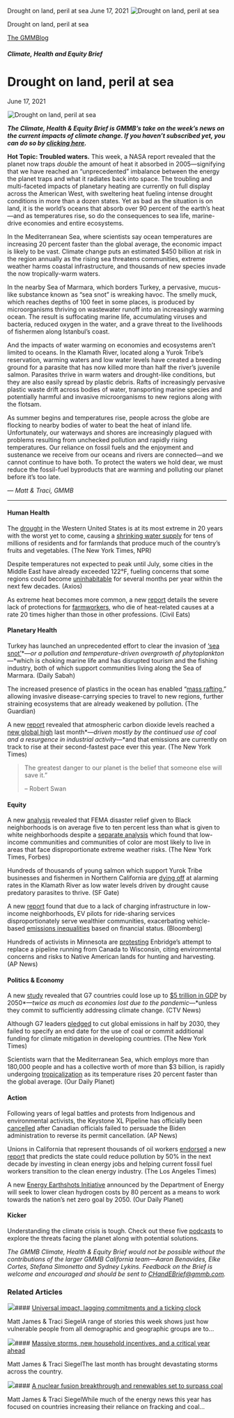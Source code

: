



Drought on land, peril at sea
June 17, 2021
![Drought on land, peril at sea](data:image/gif;base64,R0lGODlhAQABAAAAACH5BAEKAAEALAAAAAABAAEAAAICTAEAOw==)![Drought on land, peril at sea](https://www.gmmb.com/wp-content/uploads/2021/06/Screen-Shot-2021-06-17-at-7.23.13-AM.png)



Drought on land, peril at sea





 [The GMMBlog](/blog/)



##### Climate, Health and Equity Brief

 Drought on land, peril at sea
=============================


June 17, 2021



![Drought on land, peril at sea](data:image/gif;base64,R0lGODlhAQABAAAAACH5BAEKAAEALAAAAAABAAEAAAICTAEAOw==)![Drought on land, peril at sea](https://www.gmmb.com/wp-content/uploads/2021/06/Screen-Shot-2021-06-17-at-7.23.13-AM-552x552.png) 


***The Climate, Health & Equity Brief is GMMB’s take on the week’s news on the current impacts of climate change. If you haven’t subscribed yet, you can do so by [clicking here](https://mailchimp.us4.list-manage.com/subscribe?u=f2f8c4bdabe1a2a83f914e813&id=4a13a601e2).***


**Hot Topic: Troubled waters.** This week, a NASA report revealed that the planet now traps *double* the amount of heat it absorbed in 2005—signifying that we have reached an “unprecedented” imbalance between the energy the planet traps and what it radiates back into space. The troubling and multi-faceted impacts of planetary heating are currently on full display across the American West, with sweltering heat fueling intense drought conditions in more than a dozen states. Yet as bad as the situation is on land, it is the world’s oceans that absorb over 90 percent of the earth’s heat—and as temperatures rise, so do the consequences to sea life, marine-drive economies and entire ecosystems.


In the Mediterranean Sea, where scientists say ocean temperatures are increasing 20 percent faster than the global average, the economic impact is likely to be vast. Climate change puts an estimated $450 billion at risk in the region annually as the rising sea threatens communities, extreme weather harms coastal infrastructure, and thousands of new species invade the now tropically-warm waters.


In the nearby Sea of Marmara, which borders Turkey, a pervasive, mucus-like substance known as “sea snot” is wreaking havoc. The smelly muck, which reaches depths of 100 feet in some places, is produced by microorganisms thriving on wastewater runoff into an increasingly warming ocean. The result is suffocating marine life, accumulating viruses and bacteria, reduced oxygen in the water, and a grave threat to the livelihoods of fishermen along Istanbul’s coast.


And the impacts of water warming on economies and ecosystems aren’t limited to oceans. In the Klamath River, located along a Yurok Tribe’s reservation, warming waters and low water levels have created a breeding ground for a parasite that has now killed more than half the river’s juvenile salmon. Parasites thrive in warm waters and drought-like conditions, but they are also easily spread by plastic debris. Rafts of increasingly pervasive plastic waste drift across bodies of water, transporting marine species and potentially harmful and invasive microorganisms to new regions along with the flotsam.


As summer begins and temperatures rise, people across the globe are flocking to nearby bodies of water to beat the heat of inland life.  Unfortunately, our waterways and shores are increasingly plagued with problems resulting from unchecked pollution and rapidly rising temperatures. Our reliance on fossil fuels and the enjoyment and sustenance we receive from our oceans and rivers are connected—and we cannot continue to have both. To protect the waters we hold dear, we must reduce the fossil-fuel byproducts that are warming and polluting our planet before it’s too late.


*— Matt & Traci, GMMB*




---


#### Human Health


The [drought](https://urldefense.com/v3/__https:/mailchimp.us4.list-manage.com/track/click?u=f2f8c4bdabe1a2a83f914e813&id=de0e17d0eb&e=17c77271a8__;!!HhhKMSGjjQV-!oR0Dg_SkqnzwQK4TU4sT1-YrEwuWQsJwz7BTww5t0s1Ebpxs-ZGoryAsNjAQwzfr%24) in the Western United States is at its most extreme in 20 years with the worst yet to come, causing a [shrinking water supply](https://urldefense.com/v3/__https:/mailchimp.us4.list-manage.com/track/click?u=f2f8c4bdabe1a2a83f914e813&id=a7ea16643e&e=17c77271a8__;!!HhhKMSGjjQV-!oR0Dg_SkqnzwQK4TU4sT1-YrEwuWQsJwz7BTww5t0s1Ebpxs-ZGoryAsNjmBwmz5%24) for tens of millions of residents and for farmlands that produce much of the country’s fruits and vegetables. (The New York Times, NPR)


Despite temperatures not expected to peak until July, some cities in the Middle East have already exceeded 122°F, fueling concerns that some regions could become [uninhabitable](https://urldefense.com/v3/__https:/mailchimp.us4.list-manage.com/track/click?u=f2f8c4bdabe1a2a83f914e813&id=003fe460cf&e=17c77271a8__;!!HhhKMSGjjQV-!oR0Dg_SkqnzwQK4TU4sT1-YrEwuWQsJwz7BTww5t0s1Ebpxs-ZGoryAsNh2rizK-%24) for several months per year within the next few decades. (Axios)


As extreme heat becomes more common, a new [report](https://urldefense.com/v3/__https:/mailchimp.us4.list-manage.com/track/click?u=f2f8c4bdabe1a2a83f914e813&id=2bfa60899f&e=17c77271a8__;!!HhhKMSGjjQV-!oR0Dg_SkqnzwQK4TU4sT1-YrEwuWQsJwz7BTww5t0s1Ebpxs-ZGoryAsNsDx-B7l%24) details the severe lack of protections for [farmworkers](https://urldefense.com/v3/__https:/mailchimp.us4.list-manage.com/track/click?u=f2f8c4bdabe1a2a83f914e813&id=9a1f6dde09&e=17c77271a8__;!!HhhKMSGjjQV-!oR0Dg_SkqnzwQK4TU4sT1-YrEwuWQsJwz7BTww5t0s1Ebpxs-ZGoryAsNtUBYBD3%24), who die of heat-related causes at a rate 20 times higher than those in other professions. (Civil Eats)


#### **Planetary Health**


Turkey has launched an unprecedented effort to clear the invasion of [‘sea snot’](https://urldefense.com/v3/__https:/mailchimp.us4.list-manage.com/track/click?u=f2f8c4bdabe1a2a83f914e813&id=dca7f60d54&e=17c77271a8__;!!HhhKMSGjjQV-!oR0Dg_SkqnzwQK4TU4sT1-YrEwuWQsJwz7BTww5t0s1Ebpxs-ZGoryAsNtgu7coL%24)*—*or a pollution and temperature-driven overgrowth of phytoplankton*—*which is choking marine life and has disrupted tourism and the fishing industry, both of which support communities living along the Sea of Marmara. (Daily Sabah)


The increased presence of plastics in the ocean has enabled “[mass rafting](https://urldefense.com/v3/__https:/mailchimp.us4.list-manage.com/track/click?u=f2f8c4bdabe1a2a83f914e813&id=da9f7ef630&e=17c77271a8__;!!HhhKMSGjjQV-!oR0Dg_SkqnzwQK4TU4sT1-YrEwuWQsJwz7BTww5t0s1Ebpxs-ZGoryAsNjCQUGTI%24),” allowing invasive disease-carrying species to travel to new regions, further straining ecosystems that are already weakened by pollution. (The Guardian)


A new [report](https://urldefense.com/v3/__https:/mailchimp.us4.list-manage.com/track/click?u=f2f8c4bdabe1a2a83f914e813&id=3c9afa5f9a&e=17c77271a8__;!!HhhKMSGjjQV-!oR0Dg_SkqnzwQK4TU4sT1-YrEwuWQsJwz7BTww5t0s1Ebpxs-ZGoryAsNmy2DAWu%24) revealed that atmospheric carbon dioxide levels reached a [new global high](https://urldefense.com/v3/__https:/mailchimp.us4.list-manage.com/track/click?u=f2f8c4bdabe1a2a83f914e813&id=42ccf3d1c4&e=17c77271a8__;!!HhhKMSGjjQV-!oR0Dg_SkqnzwQK4TU4sT1-YrEwuWQsJwz7BTww5t0s1Ebpxs-ZGoryAsNn0pyAMh%24) last month*—*driven mostly by the continued use of coal and a resurgence in industrial activity*—*and that emissions are currently on track to rise at their second-fastest pace ever this year. (The New York Times)



> The greatest danger to our planet is the belief that someone else will save it.”  
> 
> – Robert Swan
> 
> 


#### Equity


A new [analysis](https://urldefense.com/v3/__https:/mailchimp.us4.list-manage.com/track/click?u=f2f8c4bdabe1a2a83f914e813&id=d72c03f4d0&e=17c77271a8__;!!HhhKMSGjjQV-!oR0Dg_SkqnzwQK4TU4sT1-YrEwuWQsJwz7BTww5t0s1Ebpxs-ZGoryAsNoE6mSP5%24) revealed that FEMA disaster relief given to Black neighborhoods is on average five to ten percent less than what is given to white neighborhoods despite a [separate analysis](https://urldefense.com/v3/__https:/mailchimp.us4.list-manage.com/track/click?u=f2f8c4bdabe1a2a83f914e813&id=8f4775abcc&e=17c77271a8__;!!HhhKMSGjjQV-!oR0Dg_SkqnzwQK4TU4sT1-YrEwuWQsJwz7BTww5t0s1Ebpxs-ZGoryAsNv7f2Udl%24) which found that low-income communities and communities of color are most likely to live in areas that face disproportionate extreme weather risks. (The New York Times, Forbes)


Hundreds of thousands of young salmon which support Yurok Tribe businesses and fishermen in Northern California are [dying off](https://urldefense.com/v3/__https:/mailchimp.us4.list-manage.com/track/click?u=f2f8c4bdabe1a2a83f914e813&id=54ac7c7548&e=17c77271a8__;!!HhhKMSGjjQV-!oR0Dg_SkqnzwQK4TU4sT1-YrEwuWQsJwz7BTww5t0s1Ebpxs-ZGoryAsNioOE1iw%24) at alarming rates in the Klamath River as low water levels driven by drought cause predatory parasites to thrive. (SF Gate)


A new [report](https://urldefense.com/v3/__https:/mailchimp.us4.list-manage.com/track/click?u=f2f8c4bdabe1a2a83f914e813&id=e7f2fa703e&e=17c77271a8__;!!HhhKMSGjjQV-!oR0Dg_SkqnzwQK4TU4sT1-YrEwuWQsJwz7BTww5t0s1Ebpxs-ZGoryAsNjsG9xzz%24) found that due to a lack of charging infrastructure in low-income neighborhoods, EV pilots for ride-sharing services disproportionately serve wealthier communities, exacerbating vehicle-based [emissions inequalities](https://urldefense.com/v3/__https:/mailchimp.us4.list-manage.com/track/click?u=f2f8c4bdabe1a2a83f914e813&id=49ab7fc342&e=17c77271a8__;!!HhhKMSGjjQV-!oR0Dg_SkqnzwQK4TU4sT1-YrEwuWQsJwz7BTww5t0s1Ebpxs-ZGoryAsNuz9k-h6%24) based on financial status. (Bloomberg)


Hundreds of activists in Minnesota are [protesting](https://urldefense.com/v3/__https:/mailchimp.us4.list-manage.com/track/click?u=f2f8c4bdabe1a2a83f914e813&id=bf9c712422&e=17c77271a8__;!!HhhKMSGjjQV-!oR0Dg_SkqnzwQK4TU4sT1-YrEwuWQsJwz7BTww5t0s1Ebpxs-ZGoryAsNqPZvJil%24) Enbridge’s attempt to replace a pipeline running from Canada to Wisconsin, citing environmental concerns and risks to Native American lands for hunting and harvesting. (AP News)


#### Politics & Economy


A new [study](https://urldefense.com/v3/__https:/mailchimp.us4.list-manage.com/track/click?u=f2f8c4bdabe1a2a83f914e813&id=7b1f1e2f54&e=17c77271a8__;!!HhhKMSGjjQV-!oR0Dg_SkqnzwQK4TU4sT1-YrEwuWQsJwz7BTww5t0s1Ebpxs-ZGoryAsNuoJMC1N%24) revealed that G7 countries could lose up to [$5 trillion in GDP](https://urldefense.com/v3/__https:/mailchimp.us4.list-manage.com/track/click?u=f2f8c4bdabe1a2a83f914e813&id=cbe9a2b36d&e=17c77271a8__;!!HhhKMSGjjQV-!oR0Dg_SkqnzwQK4TU4sT1-YrEwuWQsJwz7BTww5t0s1Ebpxs-ZGoryAsNspsAngN%24) by 2050*—*twice as much as economies lost due to the pandemic*—*unless they commit to sufficiently addressing climate change. (CTV News)


Although G7 leaders [pledged](https://urldefense.com/v3/__https:/mailchimp.us4.list-manage.com/track/click?u=f2f8c4bdabe1a2a83f914e813&id=82ca5c0906&e=17c77271a8__;!!HhhKMSGjjQV-!oR0Dg_SkqnzwQK4TU4sT1-YrEwuWQsJwz7BTww5t0s1Ebpxs-ZGoryAsNoS1jsKe%24) to cut global emissions in half by 2030, they failed to specify an end date for the use of coal or commit additional funding for climate mitigation in developing countries. (The New York Times)


Scientists warn that the Mediterranean Sea, which employs more than 180,000 people and has a collective worth of more than $3 billion, is rapidly undergoing [tropicalization](https://urldefense.com/v3/__https:/mailchimp.us4.list-manage.com/track/click?u=f2f8c4bdabe1a2a83f914e813&id=b4589d1d32&e=17c77271a8__;!!HhhKMSGjjQV-!oR0Dg_SkqnzwQK4TU4sT1-YrEwuWQsJwz7BTww5t0s1Ebpxs-ZGoryAsNiWoQ-zz%24) as its temperature rises 20 percent faster than the global average. (Our Daily Planet)


#### Action


Following years of legal battles and protests from Indigenous and environmental activists, the Keystone XL Pipeline has officially been [cancelled](https://urldefense.com/v3/__https:/mailchimp.us4.list-manage.com/track/click?u=f2f8c4bdabe1a2a83f914e813&id=d0712eb53d&e=17c77271a8__;!!HhhKMSGjjQV-!oR0Dg_SkqnzwQK4TU4sT1-YrEwuWQsJwz7BTww5t0s1Ebpxs-ZGoryAsNoyhVPG5%24) after Canadian officials failed to persuade the Biden administration to reverse its permit cancellation. (AP News)


Unions in California that represent thousands of oil workers [endorsed](https://urldefense.com/v3/__https:/mailchimp.us4.list-manage.com/track/click?u=f2f8c4bdabe1a2a83f914e813&id=e3b944a57a&e=17c77271a8__;!!HhhKMSGjjQV-!oR0Dg_SkqnzwQK4TU4sT1-YrEwuWQsJwz7BTww5t0s1Ebpxs-ZGoryAsNlx-C_hF%24) a new [report](https://urldefense.com/v3/__https:/mailchimp.us4.list-manage.com/track/click?u=f2f8c4bdabe1a2a83f914e813&id=de26adfd8b&e=17c77271a8__;!!HhhKMSGjjQV-!oR0Dg_SkqnzwQK4TU4sT1-YrEwuWQsJwz7BTww5t0s1Ebpxs-ZGoryAsNhkoRLM8%24) that predicts the state could reduce pollution by 50% in the next decade by investing in clean energy jobs and helping current fossil fuel workers transition to the clean energy industry. (The Los Angeles Times)


A new [Energy Earthshots Initiative](https://urldefense.com/v3/__https:/mailchimp.us4.list-manage.com/track/click?u=f2f8c4bdabe1a2a83f914e813&id=cb8ca1a810&e=17c77271a8__;!!HhhKMSGjjQV-!oR0Dg_SkqnzwQK4TU4sT1-YrEwuWQsJwz7BTww5t0s1Ebpxs-ZGoryAsNo7R94wX%24) announced by the Department of Energy will seek to lower clean hydrogen costs by 80 percent as a means to work towards the nation’s net zero goal by 2050. (Our Daily Planet)


#### Kicker


Understanding the climate crisis is tough. Check out these five [podcasts](https://urldefense.com/v3/__https:/mailchimp.us4.list-manage.com/track/click?u=f2f8c4bdabe1a2a83f914e813&id=ece521a3b3&e=17c77271a8__;!!HhhKMSGjjQV-!oR0Dg_SkqnzwQK4TU4sT1-YrEwuWQsJwz7BTww5t0s1Ebpxs-ZGoryAsNjUfKcRV%24) to explore the threats facing the planet along with potential solutions.


*The GMMB Climate, Health & Equity Brief would not be possible without the contributions of the larger GMMB California team—Aaron Benavides, Elke Cortes, Stefana Simonetto and Sydney Lykins. Feedback on the Brief is welcome and encouraged and should be sent to [CHandEBrief@gmmb.com](mailto:CHandEBrief@gmmb.com).*









### Related Articles

![](data:image/gif;base64,R0lGODlhAQABAAAAACH5BAEKAAEALAAAAAABAAEAAAICTAEAOw==)![](https://www.gmmb.com/wp-content/uploads/2023/01/c53f7cb5-08a2-d0cf-d9a1-c8ef2c9b55e0-380x200.png)#### [Universal impact, lagging commitments and a ticking clock](https://www.gmmb.com/news/universal-impact-lagging-commitments-and-a-ticking-clock/)

Matt James & Traci SiegelA range of stories this week shows just how vulnerable people from all demographic and geographic groups are to…

![](data:image/gif;base64,R0lGODlhAQABAAAAACH5BAEKAAEALAAAAAABAAEAAAICTAEAOw==)![](https://www.gmmb.com/wp-content/uploads/2023/01/Picture1-380x200.png)#### [Massive storms, new household incentives, and a critical year ahead](https://www.gmmb.com/news/massive-storms-new-household-incentives-and-a-critical-year-ahead-and-renewables-set-to-surpass-coal-2/)

Matt James & Traci SiegelThe last month has brought devastating storms across the country.

![](data:image/gif;base64,R0lGODlhAQABAAAAACH5BAEKAAEALAAAAAABAAEAAAICTAEAOw==)![](https://www.gmmb.com/wp-content/uploads/2022/12/Picture1-380x200.png)#### [A nuclear fusion breakthrough and renewables set to surpass coal](https://www.gmmb.com/news/a-nuclear-fusion-breakthrough-and-renewables-set-to-surpass-coal/)

Matt James & Traci SiegelWhile much of the energy news this year has focused on countries increasing their reliance on fracking and coal…




